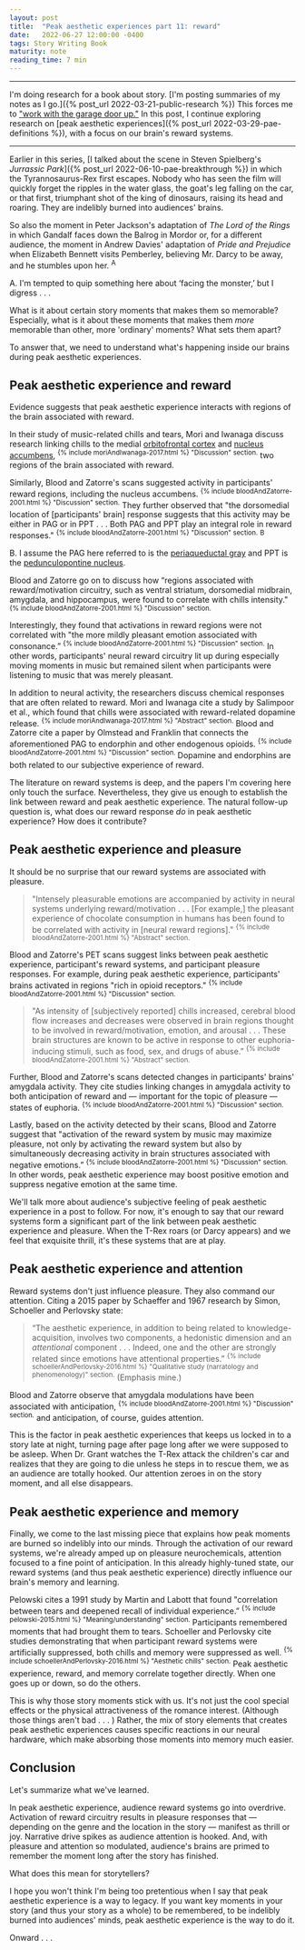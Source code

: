 ```yaml
---
layout: post
title:  "Peak aesthetic experiences part 11: reward"
date:   2022-06-27 12:00:00 -0400
tags: Story Writing Book
maturity: note
reading_time: 7 min
---
```


---

I'm doing research for a book about story. [I'm posting summaries of my notes as I go.]({% post_url 2022-03-21-public-research %}) This forces me to ["work with the garage door up."](https://notes.andymatuschak.org/Work_with_the_garage_door_up) In this post, I continue exploring research on [peak aesthetic experiences]({% post_url 2022-03-29-pae-definitions %}), with a focus on our brain's reward systems.

---

Earlier in this series, [I talked about the scene in Steven Spielberg's _Jurrassic Park_]({% post_url 2022-06-10-pae-breakthrough %}) in which the Tyrannosaurus-Rex first escapes. Nobody who has seen the film will quickly forget the ripples in the water glass, the goat's leg falling on the car, or that first, triumphant shot of the king of dinosaurs, raising its head and roaring. They are indelibly burned into audiences' brains.

So also the moment in Peter Jackson's adaptation of _The Lord of the Rings_ in which Gandalf faces down the Balrog in Mordor or, for a different audience, the moment in Andrew Davies' adaptation of _Pride and Prejudice_ when Elizabeth Bennett visits Pemberley, believing Mr. Darcy to be away, and he stumbles upon her. <sup class="aside">A</sup>

<aside>
A. I'm tempted to quip something here about &lsquo;facing the monster,&rsquo; but I digress . . .
</aside>

What is it about certain story moments that makes them so memorable? Especially, what is it about these moments that makes them _more_ memorable than other, more 'ordinary' moments? What sets them apart?

To answer that, we need to understand what's happening inside our brains during peak aesthetic experiences.

## Peak aesthetic experience and reward

Evidence suggests that peak aesthetic experience interacts with regions of the brain associated with reward. 

In their study of music-related chills and tears, Mori and Iwanaga discuss research linking chills to the medial [orbitofrontal cortex](https://en.wikipedia.org/wiki/Orbitofrontal_cortex) and [nucleus accumbens](https://en.wikipedia.org/wiki/Nucleus_accumbens), <sup>{% include moriAndIwanaga-2017.html %} "Discussion" section.</sup> two regions of the brain associated with reward.

Similarly, Blood and Zatorre's scans suggested activity in participants' reward regions, including the nucleus accumbens. <sup>{% include bloodAndZatorre-2001.html %} "Discussion" section.</sup> They further observed that "the dorsomedial location of [participants' brain] response suggests that this activity may be either in PAG or in PPT . . . Both PAG and PPT play an integral role in reward responses." <sup>{% include bloodAndZatorre-2001.html %} "Discussion" section.</sup> <sup class="aside">B</sup>

<aside>
B. I assume the PAG here referred to is the <a href="https://en.wikipedia.org/wiki/Periaqueductal_gray">periaqueductal gray</a> and PPT is the <a href="https://en.wikipedia.org/wiki/Pedunculopontine_nucleus">pedunculopontine nucleus</a>.
</aside>

Blood and Zatorre go on to discuss how “regions associated with reward/motivation circuitry, such as ventral striatum, dorsomedial midbrain, amygdala, and hippocampus, were found to correlate with chills intensity." <sup>{% include bloodAndZatorre-2001.html %} "Discussion" section.</sup> 

Interestingly, they found that activations in reward regions were not correlated with "the more mildly pleasant emotion associated with consonance.” <sup>{% include bloodAndZatorre-2001.html %} "Discussion" section.</sup> In other words, participants' neural reward circuitry lit up during especially moving moments in music but remained silent when participants were listening to music that was merely pleasant.

In addition to neural activity, the researchers discuss chemical responses that are often related to reward. Mori and Iwanaga cite a study by Salimpoor et al., which found that chills were associated with reward-related dopamine release. <sup>{% include moriAndIwanaga-2017.html %} "Abstract" section.</sup> Blood and Zatorre cite a paper by Olmstead and Franklin that connects the aforementioned PAG to endorphin and other endogenous opioids. <sup>{% include bloodAndZatorre-2001.html %} "Discussion" section.</sup> Dopamine and endorphins are both related to our subjective experience of reward.

The literature on reward systems is deep, and the papers I'm covering here only touch the surface. Nevertheless, they give us enough to establish the link between reward and peak aesthetic experience. The natural follow-up question is, what does our reward response _do_ in peak aesthetic experience? How does it contribute?

## Peak aesthetic experience and pleasure

It should be no surprise that our reward systems are associated with pleasure.

> "Intensely pleasurable emotions are accompanied by activity in neural systems underlying reward/motivation . . . [For example,] the pleasant experience of chocolate consumption in humans has been found to be correlated with activity in [neural reward regions]." <sup>{% include bloodAndZatorre-2001.html %} "Abstract" section.</sup>

Blood and Zatorre's PET scans suggest links between peak aesthetic experience, participant's reward systems, and participant pleasure responses. For example, during peak aesthetic experience, participants' brains activated in regions "rich in opioid receptors." <sup>{% include bloodAndZatorre-2001.html %} "Discussion" section.</sup> 

> "As intensity of [subjectively reported] chills increased, cerebral blood flow increases and decreases were observed in brain regions thought to be involved in reward/motivation, emotion, and arousal . . . These brain structures are known to be active in response to other euphoria-inducing stimuli, such as food, sex, and drugs of abuse.” <sup>{% include bloodAndZatorre-2001.html %} "Abstract" section.</sup>

Further, Blood and Zatorre's scans detected changes in participants' brains' amygdala activity. They cite studies linking changes in amygdala activity to both anticipation of reward and &mdash; important for the topic of pleasure &mdash; states of euphoria. <sup>{% include bloodAndZatorre-2001.html %} "Discussion" section.</sup>

Lastly, based on the activity detected by their scans, Blood and Zatorre suggest that "activation of the reward system by music may maximize pleasure, not only by activating the reward system but also by simultaneously decreasing activity in brain structures associated with negative emotions.” <sup>{% include bloodAndZatorre-2001.html %} "Discussion" section.</sup> In other words, peak aesthetic experience may boost positive emotion and suppress negative emotion at the same time.

We'll talk more about audience's subjective feeling of peak aesthetic experience in a post to follow. For now, it's enough to say that our reward systems form a significant part of the link between peak aesthetic experience and pleasure. When the T-Rex roars (or Darcy appears) and we feel that exquisite thrill, it's these systems that are at play.

## Peak aesthetic experience and attention

Reward systems don't just influence pleasure. They also command our attention. Citing a 2015 paper by Schaeffer and 1967 research by Simon, Schoeller and Perlovsky state:

> “The aesthetic experience, in addition to being related to knowledge-acquisition, involves two components, a hedonistic dimension and an _attentional_ component . . . Indeed, one and the other are strongly related since emotions have attentional properties.” <sup>{% include schoellerAndPerlovsky-2016.html %} "Qualitative study (narratology and phenomenology)" section.</sup> (Emphasis mine.)

Blood and Zatorre observe that amygdala modulations have been associated with anticipation, <sup>{% include bloodAndZatorre-2001.html %} "Discussion" section.</sup> and anticipation, of course, guides attention.

This is the factor in peak aesthetic experiences that keeps us locked in to a story late at night, turning page after page long after we were supposed to be asleep. When Dr. Grant watches the T-Rex attack the children's car and realizes that they are going to die unless he steps in to rescue them, we as an audience are totally hooked. Our attention zeroes in on the story moment, and all else disappears.

## Peak aesthetic experience and memory

Finally, we come to the last missing piece that explains how peak moments are burned so indelibly into our minds. Through the activation of our reward systems, we're already amped up on pleasure neurochemicals, attention focused to a fine point of anticipation. In this already highly-tuned state, our reward systems (and thus peak aesthetic experience) directly influence our brain's memory and learning.

Pelowski cites a 1991 study by Martin and Labott that found "correlation between tears and deepened recall of individual experience.” <sup>{% include pelowski-2015.html %} "Meaning/understanding" section.</sup> Participants remembered moments that had brought them to tears. Schoeller and Perlovsky cite studies demonstrating that when participant reward systems were artificially suppressed, both chills and memory were suppressed as well. <sup>{% include schoellerAndPerlovsky-2016.html %} "Aesthetic chills" section.</sup> Peak aesthetic experience, reward, and memory correlate together directly. When one goes up or down, so do the others.

This is why those story moments stick with us. It's not just the cool special effects or the physical attractiveness of the romance interest. (Although those things aren't bad . . . ) Rather, the mix of story elements that creates peak aesthetic experiences causes specific reactions in our neural hardware, which make absorbing those moments into memory much easier.

## Conclusion

Let's summarize what we've learned.

In peak aesthetic experience, audience reward systems go into overdrive. Activation of reward circuitry results in pleasure responses that &mdash; depending on the genre and the location in the story &mdash; manifest as thrill or joy. Narrative drive spikes as audience attention is hooked. And, with pleasure and attention so modulated, audience's brains are primed to remember the moment long after the story has finished.

What does this mean for storytellers?

I hope you won't think I'm being too pretentious when I say that peak aesthetic experience is a way to legacy. If you want key moments in your story (and thus your story as a whole) to be remembered, to be indelibly burned into audiences' minds, peak aesthetic experience is the way to do it.

Onward . . .